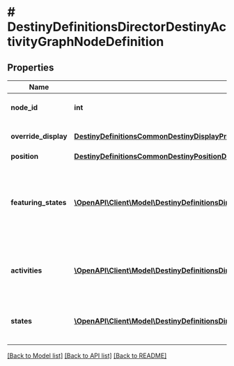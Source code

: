 # # DestinyDefinitionsDirectorDestinyActivityGraphNodeDefinition

## Properties

Name | Type | Description | Notes
------------ | ------------- | ------------- | -------------
**node_id** | **int** | An identifier for the Activity Graph Node, only guaranteed to be unique within its parent Activity Graph. | [optional]
**override_display** | [**DestinyDefinitionsCommonDestinyDisplayPropertiesDefinition**](DestinyDefinitionsCommonDestinyDisplayPropertiesDefinition.md) | The node *may* have display properties that override the active Activity&#39;s display properties. | [optional]
**position** | [**DestinyDefinitionsCommonDestinyPositionDefinition**](DestinyDefinitionsCommonDestinyPositionDefinition.md) | The position on the map for this node. | [optional]
**featuring_states** | [**\OpenAPI\Client\Model\DestinyDefinitionsDirectorDestinyActivityGraphNodeFeaturingStateDefinition[]**](DestinyDefinitionsDirectorDestinyActivityGraphNodeFeaturingStateDefinition.md) | The node may have various visual accents placed on it, or styles applied. These are the list of possible styles that the Node can have. The game iterates through each, looking for the first one that passes a check of the required game/character/account state in order to show that style, and then renders the node in that style. | [optional]
**activities** | [**\OpenAPI\Client\Model\DestinyDefinitionsDirectorDestinyActivityGraphNodeActivityDefinition[]**](DestinyDefinitionsDirectorDestinyActivityGraphNodeActivityDefinition.md) | The node may have various possible activities that could be active for it, however only one may be active at a time. See the DestinyActivityGraphNodeActivityDefinition for details. | [optional]
**states** | [**\OpenAPI\Client\Model\DestinyDefinitionsDirectorDestinyActivityGraphNodeStateEntry[]**](DestinyDefinitionsDirectorDestinyActivityGraphNodeStateEntry.md) | Represents possible states that the graph node can be in. These are combined with some checking that happens in the game client and server to determine which state is actually active at any given time. | [optional]

[[Back to Model list]](../../README.md#models) [[Back to API list]](../../README.md#endpoints) [[Back to README]](../../README.md)
